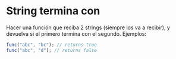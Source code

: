 # String termina con

Hacer una función que reciba 2 strings (siempre los va a recibir), y devuelva si el primero termina con el segundo.
Ejemplos:

```js
func("abc", "bc"); // returns true
func("abc", "d"); // returns false
```
